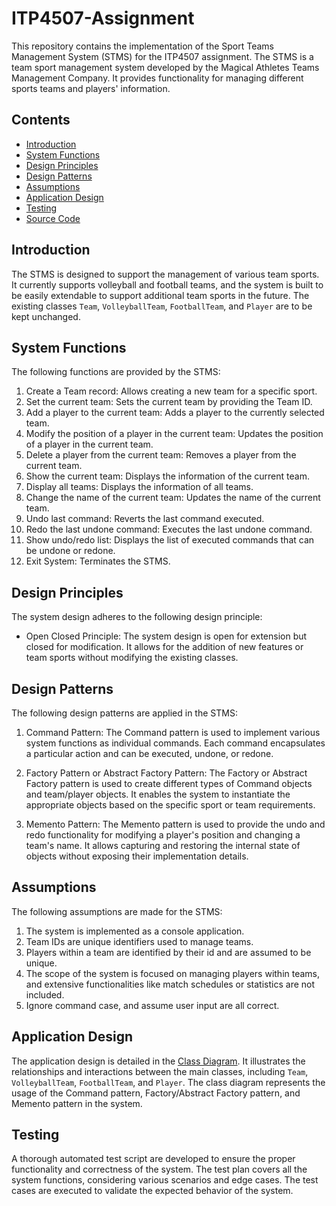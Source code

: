 # ITP4507-Assignment

This repository contains the implementation of the Sport Teams Management System (STMS) for the ITP4507 assignment. The STMS is a team sport management system developed by the Magical Athletes Teams Management Company. It provides functionality for managing different sports teams and players' information.

## Contents

- [Introduction](#introduction)
- [System Functions](#system-functions)
- [Design Principles](#design-principles)
- [Design Patterns](#design-patterns)
- [Assumptions](#assumptions)
- [Application Design](#application-design)
- [Testing](#testing)
- [Source Code](#source-code)

## Introduction

The STMS is designed to support the management of various team sports. It currently supports volleyball and football teams, and the system is built to be easily extendable to support additional team sports in the future. The existing classes `Team`, `VolleyballTeam`, `FootballTeam`, and `Player` are to be kept unchanged.

## System Functions

The following functions are provided by the STMS:

1. Create a Team record: Allows creating a new team for a specific sport.
2. Set the current team: Sets the current team by providing the Team ID.
3. Add a player to the current team: Adds a player to the currently selected team.
4. Modify the position of a player in the current team: Updates the position of a player in the current team.
5. Delete a player from the current team: Removes a player from the current team.
6. Show the current team: Displays the information of the current team.
7. Display all teams: Displays the information of all teams.
8. Change the name of the current team: Updates the name of the current team.
9. Undo last command: Reverts the last command executed.
10. Redo the last undone command: Executes the last undone command.
11. Show undo/redo list: Displays the list of executed commands that can be undone or redone.
12. Exit System: Terminates the STMS.

## Design Principles

The system design adheres to the following design principle:

- Open Closed Principle: The system design is open for extension but closed for modification. It allows for the addition of new features or team sports without modifying the existing classes.

## Design Patterns

The following design patterns are applied in the STMS:

1. Command Pattern: The Command pattern is used to implement various system functions as individual commands. Each command encapsulates a particular action and can be executed, undone, or redone.

2. Factory Pattern or Abstract Factory Pattern: The Factory or Abstract Factory pattern is used to create different types of Command objects and team/player objects. It enables the system to instantiate the appropriate objects based on the specific sport or team requirements.

3. Memento Pattern: The Memento pattern is used to provide the undo and redo functionality for modifying a player's position and changing a team's name. It allows capturing and restoring the internal state of objects without exposing their implementation details.

## Assumptions

The following assumptions are made for the STMS:

1. The system is implemented as a console application.
2. Team IDs are unique identifiers used to manage teams.
3. Players within a team are identified by their id and are assumed to be unique.
4. The scope of the system is focused on managing players within teams, and extensive functionalities like match schedules or statistics are not included.
5. Ignore command case, and assume user input are all correct.

## Application Design

The application design is detailed in the [Class Diagram](./class-diagram.png). It illustrates the relationships and interactions between the main classes, including `Team`, `VolleyballTeam`, `FootballTeam`, and `Player`. The class diagram represents the usage of the Command pattern, Factory/Abstract Factory pattern, and Memento pattern in the system.

## Testing

A thorough automated test script are developed to ensure the proper functionality and correctness of the system. The test plan covers all the system functions, considering various scenarios and edge cases. The test cases are executed to validate the expected behavior of the system.
